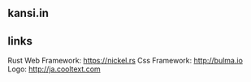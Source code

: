 ## kansi.in


## links

Rust Web Framework: https://nickel.rs
Css Framework: http://bulma.io
Logo: http://ja.cooltext.com